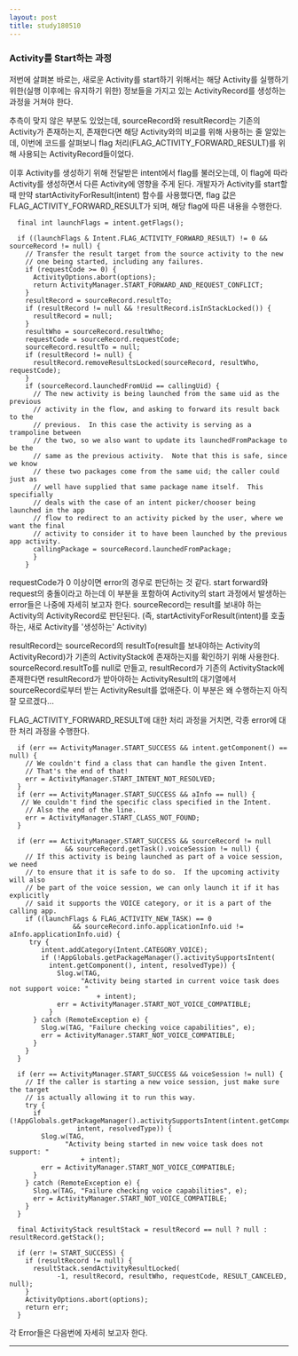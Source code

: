 ```yaml
---
layout: post
title: study180510
---
```


<h3> Activity를 Start하는 과정 </h3>

저번에 살펴본 바로는, 새로운 Activity를 start하기 위해서는 해당 Activity를 실행하기 위한(실행 이후에는 유지하기 위한) 정보들을 가지고 있는 ActivityRecord를 생성하는 과정을 거쳐야 한다. 

추측이 맞지 않은 부분도 있었는데, sourceRecord와 resultRecord는 기존의 Activity가 존재하는지, 존재한다면 해당 Activity와의 비교를 위해 사용하는 줄 알았는데, 이번에 코드를 살펴보니 flag 처리(FLAG_ACTIVITY_FORWARD_RESULT)를 위해 사용되는 ActivityRecord들이었다.

이후 Activity를 생성하기 위해 전달받은 intent에서 flag를 불러오는데, 이 flag에 따라 Activity를 생성하면서 다른 Activity에 영향을 주게 된다.
개발자가 Activity를 start할 때 만약 startActivityForResult(intent) 함수를 사용했다면, flag 값은 FLAG_ACTIVITY_FORWARD_RESULT가 되며, 해당 flag에 따른 내용을 수행한다.
~~~
  final int launchFlags = intent.getFlags();

  if ((launchFlags & Intent.FLAG_ACTIVITY_FORWARD_RESULT) != 0 && sourceRecord != null) {
    // Transfer the result target from the source activity to the new
    // one being started, including any failures.
    if (requestCode >= 0) {
      ActivityOptions.abort(options);
      return ActivityManager.START_FORWARD_AND_REQUEST_CONFLICT;
    }
    resultRecord = sourceRecord.resultTo;
    if (resultRecord != null && !resultRecord.isInStackLocked()) {
      resultRecord = null;
    }
    resultWho = sourceRecord.resultWho;
    requestCode = sourceRecord.requestCode;
    sourceRecord.resultTo = null;
    if (resultRecord != null) {
      resultRecord.removeResultsLocked(sourceRecord, resultWho, requestCode);
    }
    if (sourceRecord.launchedFromUid == callingUid) {
      // The new activity is being launched from the same uid as the previous
      // activity in the flow, and asking to forward its result back to the
      // previous.  In this case the activity is serving as a trampoline between
      // the two, so we also want to update its launchedFromPackage to be the
      // same as the previous activity.  Note that this is safe, since we know
      // these two packages come from the same uid; the caller could just as
      // well have supplied that same package name itself.  This specifially
      // deals with the case of an intent picker/chooser being launched in the app
      // flow to redirect to an activity picked by the user, where we want the final
      // activity to consider it to have been launched by the previous app activity.
      callingPackage = sourceRecord.launchedFromPackage;
      }
    }
~~~
requestCode가 0 이상이면 error의 경우로 판단하는 것 같다. start forward와 request의 충돌이라고 하는데 이 부분을 포함하여 Activity의 start 과정에서 발생하는 error들은 나중에 자세히 보고자 한다.
sourceRecord는 result를 보내야 하는 Activity의 ActivityRecord로 판단된다. (즉, startActivityForResult(intent)를 호출하는, 새로 Activity를 '생성하는' Activity)

resultRecord는 sourceRecord의 resultTo(result를 보내야하는 Activity의 ActivityRecord)가 기존의 ActivityStack에 존재하는지를 확인하기 위해 사용한다. sourceRecord.resultTo를 null로 만들고, resultRecord가 기존의 ActivityStack에 존재한다면 resultRecord가 받아야하는 ActivityResult의 대기열에서 sourceRecord로부터 받는 ActivityResult를 없애준다. 이 부분은 왜 수행하는지 아직 잘 모르겠다...


FLAG_ACTIVITY_FORWARD_RESULT에 대한 처리 과정을 거치면, 각종 error에 대한 처리 과정을 수행한다.

~~~
  if (err == ActivityManager.START_SUCCESS && intent.getComponent() == null) {
    // We couldn't find a class that can handle the given Intent.
    // That's the end of that!
    err = ActivityManager.START_INTENT_NOT_RESOLVED;
  }
  if (err == ActivityManager.START_SUCCESS && aInfo == null) {
   // We couldn't find the specific class specified in the Intent.
    // Also the end of the line.
    err = ActivityManager.START_CLASS_NOT_FOUND;
  }

  if (err == ActivityManager.START_SUCCESS && sourceRecord != null
              && sourceRecord.getTask().voiceSession != null) {
    // If this activity is being launched as part of a voice session, we need
    // to ensure that it is safe to do so.  If the upcoming activity will also
    // be part of the voice session, we can only launch it if it has explicitly
    // said it supports the VOICE category, or it is a part of the calling app.
    if ((launchFlags & FLAG_ACTIVITY_NEW_TASK) == 0
                && sourceRecord.info.applicationInfo.uid != aInfo.applicationInfo.uid) {
     try {
        intent.addCategory(Intent.CATEGORY_VOICE);
        if (!AppGlobals.getPackageManager().activitySupportsIntent(
          intent.getComponent(), intent, resolvedType)) {
            Slog.w(TAG,
                  "Activity being started in current voice task does not support voice: "
                      + intent);
            err = ActivityManager.START_NOT_VOICE_COMPATIBLE;
          }
      } catch (RemoteException e) {
        Slog.w(TAG, "Failure checking voice capabilities", e);
        err = ActivityManager.START_NOT_VOICE_COMPATIBLE;
      }
    }
  }
  
  if (err == ActivityManager.START_SUCCESS && voiceSession != null) {
    // If the caller is starting a new voice session, just make sure the target
    // is actually allowing it to run this way.
    try {
      if (!AppGlobals.getPackageManager().activitySupportsIntent(intent.getComponent(),
                 intent, resolvedType)) {
        Slog.w(TAG,
              "Activity being started in new voice task does not support: "
                  + intent);
        err = ActivityManager.START_NOT_VOICE_COMPATIBLE;
      }
    } catch (RemoteException e) {
      Slog.w(TAG, "Failure checking voice capabilities", e);
      err = ActivityManager.START_NOT_VOICE_COMPATIBLE;
    }
  }
  
  final ActivityStack resultStack = resultRecord == null ? null : resultRecord.getStack();

  if (err != START_SUCCESS) {
    if (resultRecord != null) {
      resultStack.sendActivityResultLocked(
            -1, resultRecord, resultWho, requestCode, RESULT_CANCELED, null);
    }
    ActivityOptions.abort(options);
    return err;
  }
~~~
각 Error들은 다음번에 자세히 보고자 한다.


* * *
